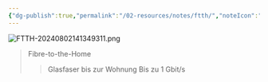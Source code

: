 ```yaml
---
{"dg-publish":true,"permalink":"/02-resources/notes/ftth/","noteIcon":"","updated":"2024-08-02T14:14:17.298+02:00"}
---
```


![FTTH-20240802141349311.png](/img/user/02%20-%20RESOURCES/Files/IMG/FTTH-20240802141349311.png)
>Fibre-to-the-Home
>>Glasfaser bis zur Wohnung
>>Bis zu 1 Gbit/s